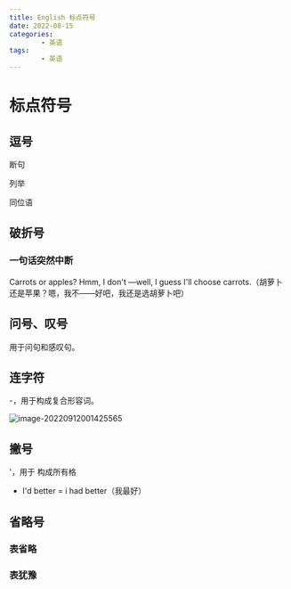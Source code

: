 ```yaml
---
title: English 标点符号
date: 2022-08-15
categories:
        - 英语
tags:
        - 英语
---
```


# 标点符号

## 逗号

断句

列举

同位语

## 破折号

### 一句话突然中断

Carrots or apples? Hmm, I don't —well, l guess I'll choose carrots.（胡萝卜还是苹果？嗯，我不——好吧，我还是选胡萝卜吧）

## 问号、叹号

用于问句和感叹句。

## 连字符

-，用于构成复合形容词。

![image-20220912001425565](https://gallery.yxzi.xyz/galleries/2022/09/12/%E8%BF%9E%E5%AD%97%E7%AC%A6.png)

## 撇号

'，用于 构成所有格

- I'd better = i had better（我最好）

## 省略号

### 表省略

### 表犹豫
